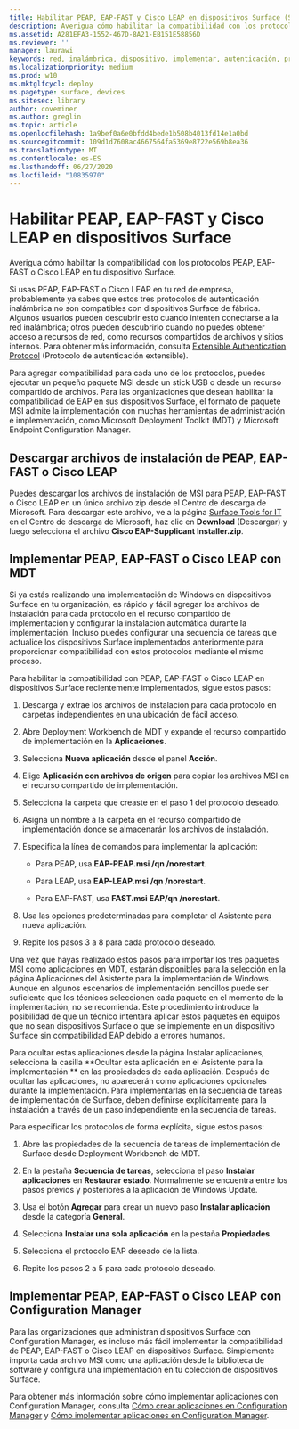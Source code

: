 ```yaml
---
title: Habilitar PEAP, EAP-FAST y Cisco LEAP en dispositivos Surface (Surface)
description: Averigua cómo habilitar la compatibilidad con los protocolos PEAP, EAP-FAST o Cisco LEAP en tu dispositivo Surface.
ms.assetid: A281EFA3-1552-467D-8A21-EB151E58856D
ms.reviewer: ''
manager: laurawi
keywords: red, inalámbrica, dispositivo, implementar, autenticación, protocolo
ms.localizationpriority: medium
ms.prod: w10
ms.mktglfcycl: deploy
ms.pagetype: surface, devices
ms.sitesec: library
author: coveminer
ms.author: greglin
ms.topic: article
ms.openlocfilehash: 1a9bef0a6e0bfdd4bede1b508b4013fd14e1a0bd
ms.sourcegitcommit: 109d1d7608ac4667564fa5369e8722e569b8ea36
ms.translationtype: MT
ms.contentlocale: es-ES
ms.lasthandoff: 06/27/2020
ms.locfileid: "10835970"
---
```

# Habilitar PEAP, EAP-FAST y Cisco LEAP en dispositivos Surface


Averigua cómo habilitar la compatibilidad con los protocolos PEAP, EAP-FAST o Cisco LEAP en tu dispositivo Surface.

Si usas PEAP, EAP-FAST o Cisco LEAP en tu red de empresa, probablemente ya sabes que estos tres protocolos de autenticación inalámbrica no son compatibles con dispositivos Surface de fábrica. Algunos usuarios pueden descubrir esto cuando intenten conectarse a la red inalámbrica; otros pueden descubrirlo cuando no puedes obtener acceso a recursos de red, como recursos compartidos de archivos y sitios internos. Para obtener más información, consulta [Extensible Authentication Protocol](https://technet.microsoft.com/network/bb643147) (Protocolo de autenticación extensible).

Para agregar compatibilidad para cada uno de los protocolos, puedes ejecutar un pequeño paquete MSI desde un stick USB o desde un recurso compartido de archivos. Para las organizaciones que desean habilitar la compatibilidad de EAP en sus dispositivos Surface, el formato de paquete MSI admite la implementación con muchas herramientas de administración e implementación, como Microsoft Deployment Toolkit (MDT) y Microsoft Endpoint Configuration Manager.

## <a href="" id="download-peap--eap-fast--or-cisco-leap-installation-files--"></a>Descargar archivos de instalación de PEAP, EAP-FAST o Cisco LEAP


Puedes descargar los archivos de instalación de MSI para PEAP, EAP-FAST o Cisco LEAP en un único archivo zip desde el Centro de descarga de Microsoft. Para descargar este archivo, ve a la página [Surface Tools for IT](https://www.microsoft.com/download/details.aspx?id=46703) en el Centro de descarga de Microsoft, haz clic en **Download** (Descargar) y luego selecciona el archivo **Cisco EAP-Supplicant Installer.zip**.

## Implementar PEAP, EAP-FAST o Cisco LEAP con MDT


Si ya estás realizando una implementación de Windows en dispositivos Surface en tu organización, es rápido y fácil agregar los archivos de instalación para cada protocolo en el recurso compartido de implementación y configurar la instalación automática durante la implementación. Incluso puedes configurar una secuencia de tareas que actualice los dispositivos Surface implementados anteriormente para proporcionar compatibilidad con estos protocolos mediante el mismo proceso.

Para habilitar la compatibilidad con PEAP, EAP-FAST o Cisco LEAP en dispositivos Surface recientemente implementados, sigue estos pasos:

1.  Descarga y extrae los archivos de instalación para cada protocolo en carpetas independientes en una ubicación de fácil acceso.

2.  Abre Deployment Workbench de MDT y expande el recurso compartido de implementación en la **Aplicaciones**.

3.  Selecciona **Nueva aplicación** desde el panel **Acción**.

4.  Elige **Aplicación con archivos de origen** para copiar los archivos MSI en el recurso compartido de implementación.

5.  Selecciona la carpeta que creaste en el paso 1 del protocolo deseado.

6.  Asigna un nombre a la carpeta en el recurso compartido de implementación donde se almacenarán los archivos de instalación.

7.  Especifica la línea de comandos para implementar la aplicación:

    -   Para PEAP, usa **EAP-PEAP.msi /qn /norestart**.

    -   Para LEAP, usa **EAP-LEAP.msi /qn /norestart**.

    -   Para EAP-FAST, usa **FAST.msi EAP/qn /norestart**.

8.  Usa las opciones predeterminadas para completar el Asistente para nueva aplicación.

9.  Repite los pasos 3 a 8 para cada protocolo deseado.

Una vez que hayas realizado estos pasos para importar los tres paquetes MSI como aplicaciones en MDT, estarán disponibles para la selección en la página Aplicaciones del Asistente para la implementación de Windows. Aunque en algunos escenarios de implementación sencillos puede ser suficiente que los técnicos seleccionen cada paquete en el momento de la implementación, no se recomienda. Este procedimiento introduce la posibilidad de que un técnico intentara aplicar estos paquetes en equipos que no sean dispositivos Surface o que se implemente en un dispositivo Surface sin compatibilidad EAP debido a errores humanos.

Para ocultar estas aplicaciones desde la página Instalar aplicaciones, selecciona la casilla **Ocultar esta aplicación en el Asistente para la implementación ** en las propiedades de cada aplicación. Después de ocultar las aplicaciones, no aparecerán como aplicaciones opcionales durante la implementación. Para implementarlas en la secuencia de tareas de implementación de Surface, deben definirse explícitamente para la instalación a través de un paso independiente en la secuencia de tareas.

Para especificar los protocolos de forma explícita, sigue estos pasos:

1.  Abre las propiedades de la secuencia de tareas de implementación de Surface desde Deployment Workbench de MDT.

2.  En la pestaña **Secuencia de tareas**, selecciona el paso **Instalar aplicaciones** en **Restaurar estado**. Normalmente se encuentra entre los pasos previos y posteriores a la aplicación de Windows Update.

3.  Usa el botón **Agregar** para crear un nuevo paso **Instalar aplicación** desde la categoría **General**.

4.  Selecciona **Instalar una sola aplicación** en la pestaña **Propiedades**.

5.  Selecciona el protocolo EAP deseado de la lista.

6.  Repite los pasos 2 a 5 para cada protocolo deseado.

## Implementar PEAP, EAP-FAST o Cisco LEAP con Configuration Manager


Para las organizaciones que administran dispositivos Surface con Configuration Manager, es incluso más fácil implementar la compatibilidad de PEAP, EAP-FAST o Cisco LEAP en dispositivos Surface. Simplemente importa cada archivo MSI como una aplicación desde la biblioteca de software y configura una implementación en tu colección de dispositivos Surface.

Para obtener más información sobre cómo implementar aplicaciones con Configuration Manager, consulta [Cómo crear aplicaciones en Configuration Manager](https://technet.microsoft.com/library/gg682159.aspx) y [Cómo implementar aplicaciones en Configuration Manager](https://technet.microsoft.com/library/gg682082.aspx).

 

 





